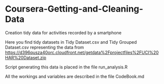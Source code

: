 # Coursera-Getting-and-Cleaning-Data
Creation tidy data for activities recorded by a smartphone

Here you find tidy datasets in
Tidy Dataset.csv and Tidy Grouped Dataset.csv
representing the data from
https://d396qusza40orc.cloudfront.net/getdata%2Fprojectfiles%2FUCI%20HAR%20Dataset.zip

Script generating this data is placed in the file
run_analysis.R

All the workings and variables are described in the file
CodeBook.md
